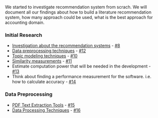 We started to investigate recommendation system from scrach. We will document all our findings about how to build a literature recommendation system, how many approach could be used, what is the best approach for accounting domain.

### Initial Research

- <a href="/doc/recommendation-systems-initial-research">Investigation about the recommendation systems</a> - <a href="https://github.com/TUM-IDP-WS-20/doc/issues/8">#8</a>
- <a href="/doc/data-preprocessing-techniques-investigation">Data preprocessing techniques</a> - <a href="https://github.com/TUM-IDP-WS-20/doc/issues/12">#12</a>
- <a href="/doc/topic-modeling-techniques">Topic modeling techniques</a> - <a href="https://github.com/TUM-IDP-WS-20/doc/issues/10">#10</a>
- <a href="/doc/similarity-measurements">Similarity measurements</a> - <a href="https://github.com/TUM-IDP-WS-20/doc/issues/12">#11</a>
- Estimate computation power that will be needed in the development - <a href="https://github.com/TUM-IDP-WS-20/doc/issues/13">#13</a>
- Think about finding a performance measurement for the software. i.e. how to calculate accuracy - <a href="https://github.com/TUM-IDP-WS-20/doc/issues/14">#14</a>

### Data Preprocessing
- <a href="/doc/PDF-Text-extraction-tools">PDF Text Extraction Tools</a> - <a href="https://github.com/TUM-IDP-WS-20/doc/issues/15">#15</a>
- <a href="/doc/data-preprocessing-techniques">Data Processing Techniques</a> - <a href="https://github.com/TUM-IDP-WS-20/doc/issues/16">#16</a>
